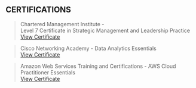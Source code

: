 ## CERTIFICATIONS
> Chartered Management Institute -<br> Level 7 Certificate in Strategic Management and Leadership Practice<br> [View Certificate](https://forage-uploads-prod.s3.amazonaws.com/completion-certificates/British%20Airways/NjynCWzGSaWXQCxSX_British%20Airways_9K9mnGxK2uKkExrtH_1702695663223_completion_certificate.pdf)

> Cisco Networking Academy - Data Analytics Essentials<br>[View Certificate](https://www.credly.com/badges/110d90cf-bca9-4951-922d-1671495e1bf3/linked_in_profile)

> Amazon Web Services Training and Certifications - AWS Cloud Practitioner Essentials<br> [View Certificate](https://www.credly.com/badges/0a6e1eb6-00f1-40fb-ab07-9adf9772dde4/linked_in_profile)


